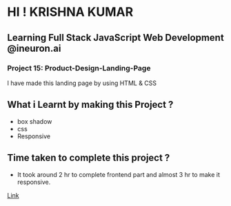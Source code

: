 # HI ! KRISHNA KUMAR 
## Learning Full Stack JavaScript Web Development @ineuron.ai
### Project 15: Product-Design-Landing-Page
I have made this landing page by using HTML & CSS

## What i Learnt by making this Project ?
  - box shadow 
  - css 
  - Responsive
  

## Time taken to complete this project ?
  - It took around 2 hr to complete frontend part and almost 3 hr to make it responsive.
   
[Link](https://product-design-landing-pages.vercel.app/)
